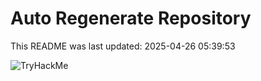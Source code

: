 # Auto Regenerate Repository

This README was last updated: 2025-04-26 05:39:53

 ![TryHackMe](https://tryhackme.com/badge/533634)